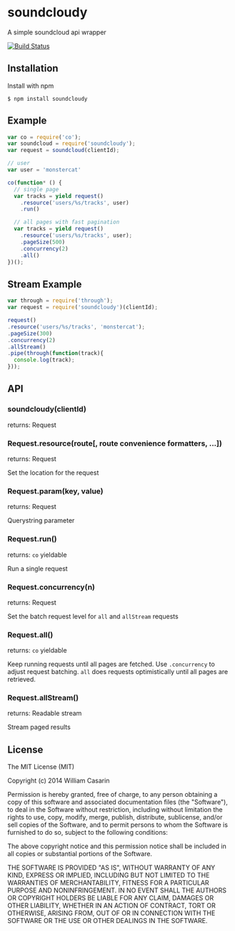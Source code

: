 
# soundcloudy

  A simple soundcloud api wrapper

  [![Build Status](https://travis-ci.org/jb55/soundcloudy.svg)](https://travis-ci.org/jb55/soundcloudy)

## Installation

  Install with npm

    $ npm install soundcloudy

## Example

```js
var co = require('co');
var soundcloud = require('soundcloudy');
var request = soundcloud(clientId);

// user
var user = 'monstercat'

co(function* () {
  // single page
  var tracks = yield request()
    .resource('users/%s/tracks', user)
    .run()

  // all pages with fast pagination
  var tracks = yield request()
    .resource('users/%s/tracks', user);
    .pageSize(500)
    .concurrency(2)
    .all()
})();

```

## Stream Example

```js
var through = require('through');
var request = require('soundcloudy')(clientId);

request()
.resource('users/%s/tracks', 'monstercat');
.pageSize(300)
.concurrency(2)
.allStream()
.pipe(through(function(track){
  console.log(track);
}));

```

## API

### soundcloudy(clientId)

returns: Request

### Request.resource(route[, route convenience formatters, ...])

returns: Request

Set the location for the request

### Request.param(key, value)

returns: Request

Querystring parameter

### Request.run()

returns: `co` yieldable

Run a single request

### Request.concurrency(n)

returns: Request

Set the batch request level for `all` and `allStream` requests

### Request.all()

returns: `co` yieldable

Keep running requests until all pages are fetched. Use `.concurrency` to
adjust request batching. `all` does requests optimistically until all pages are
retrieved.

### Request.allStream()

returns: Readable stream

Stream paged results

## License

  The MIT License (MIT)

  Copyright (c) 2014 William Casarin

  Permission is hereby granted, free of charge, to any person obtaining a copy
  of this software and associated documentation files (the "Software"), to deal
  in the Software without restriction, including without limitation the rights
  to use, copy, modify, merge, publish, distribute, sublicense, and/or sell
  copies of the Software, and to permit persons to whom the Software is
  furnished to do so, subject to the following conditions:

  The above copyright notice and this permission notice shall be included in
  all copies or substantial portions of the Software.

  THE SOFTWARE IS PROVIDED "AS IS", WITHOUT WARRANTY OF ANY KIND, EXPRESS OR
  IMPLIED, INCLUDING BUT NOT LIMITED TO THE WARRANTIES OF MERCHANTABILITY,
  FITNESS FOR A PARTICULAR PURPOSE AND NONINFRINGEMENT. IN NO EVENT SHALL THE
  AUTHORS OR COPYRIGHT HOLDERS BE LIABLE FOR ANY CLAIM, DAMAGES OR OTHER
  LIABILITY, WHETHER IN AN ACTION OF CONTRACT, TORT OR OTHERWISE, ARISING FROM,
  OUT OF OR IN CONNECTION WITH THE SOFTWARE OR THE USE OR OTHER DEALINGS IN
  THE SOFTWARE.
